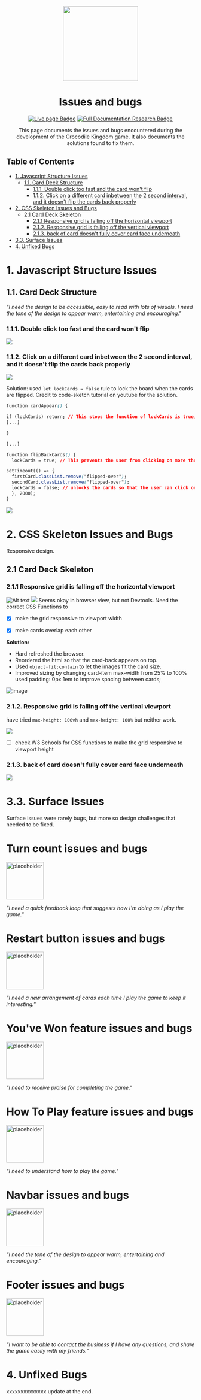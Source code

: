 <div align="center">



<img src="assets/media/documentation/issues-icon.svg" width=200>


# Issues and bugs<!-- omit in toc -->
[<img alt="Live page Badge" src="https://img.shields.io/badge/live_page-purple?logo=googlechrome&logoColor=white">](https://lmcrean.github.io/Crocodile-Kingdom/) [<img alt="Full Documentation Research Badge" src="https://img.shields.io/badge/ReadMe-purple?logo=mdBook">](https://github.com/lmcrean/Crocodile-Kingdom/blob/main/README.md)

This page documents the issues and bugs encountered during the development of the Crocodile Kingdom game. It also documents the solutions found to fix them.

</div>

## Table of Contents <!-- omit in toc -->
- [1. Javascript Structure Issues](#1-javascript-structure-issues)
  - [1.1. Card Deck Structure](#11-card-deck-structure)
    - [1.1.1. Double click too fast and the card won't flip](#111-double-click-too-fast-and-the-card-wont-flip)
    - [1.1.2. Click on a different card inbetween the 2 second interval, and it doesn't flip the cards back properly](#112-click-on-a-different-card-inbetween-the-2-second-interval-and-it-doesnt-flip-the-cards-back-properly)
- [2. CSS Skeleton Issues and Bugs](#2-css-skeleton-issues-and-bugs)
  - [2.1 Card Deck Skeleton](#21-card-deck-skeleton)
    - [2.1.1 Responsive grid is falling off the horizontal viewport](#211-responsive-grid-is-falling-off-the-horizontal-viewport)
    - [2.1.2. Responsive grid is falling off the vertical viewport](#212-responsive-grid-is-falling-off-the-vertical-viewport)
    - [2.1.3. back of card doesn't fully cover card face underneath](#213-back-of-card-doesnt-fully-cover-card-face-underneath)
- [3.3.  Surface Issues](#33--surface-issues)
- [4. Unfixed Bugs](#4-unfixed-bugs)

# 1. Javascript Structure Issues

## 1.1. Card Deck Structure
<i>"I need the design to be accessible, easy to read with lots of visuals. I need the tone of the design to appear warm, entertaining and encouraging."</i>

### 1.1.1. Double click too fast and the card won't flip

<img src="assets/media/issues/Video08-12-23_222740.gif">

### 1.1.2. Click on a different card inbetween the 2 second interval, and it doesn't flip the cards back properly

<img src="assets/media/issues/Video08-12-23_222519.gif">


Solution: 
used ```let lockCards = false```  rule to lock the board when the cards are flipped. Credit to code-sketch tutorial on youtube for the solution.

```css
function cardAppear() { 

if (lockCards) return; // This stops the function of lockCards is true, preventing the user from clicking on more than 2 cards at a time.
[...]

}

[...]

function flipBackCards() {
  lockCards = true; // This prevents the user from clicking on more than 2 cards at a time.

setTimeout(() => {
  firstCard.classList.remove("flipped-over");
  secondCard.classList.remove("flipped-over");
  lockCards = false; // unlocks the cards so that the user can click on them again.
  }, 2000);
}
```
<img src="assets/media/issues/1.1.2.gif">


















# 2. CSS Skeleton Issues and Bugs
Responsive design.

## 2.1 Card Deck Skeleton

### 2.1.1 Responsive grid is falling off the horizontal viewport 
![Alt text](assets/media/issues/image.png)
![](assets/media/issues/2023-08-12-15-40-14.png)
Seems okay in browser view, but not Devtools. Need the correct CSS Functions to

- [x] make the grid responsive to viewport width
- [x] make cards overlap each other


**Solution:**
- Hard refreshed the browser.
- Reordered the html so that the card-back appears on top.
- Used ```object-fit:contain``` to let the images fit the card size.
- Improved sizing by changing card-item max-width from 25% to 100%
used padding: 0px 1em to improve spacing between cards;


![image](https://github.com/lmcrean/Crocodile-Kingdom/assets/133490867/7a1a18e2-5314-4999-9704-49ffdfaf854f)

### 2.1.2. Responsive grid is falling off the vertical viewport
have tried ```max-height: 100vh``` and ```max-height: 100%``` but neither work.

![](assets/media/issues/2023-08-12-17-27-46.png)

- [ ] check W3 Schools for CSS functions to make the grid responsive to viewport height

### 2.1.3. back of card doesn't fully cover card face underneath

![](assets/media/issues/2023-08-12-22-23-28.png)








































# 3.3.  Surface Issues
Surface issues were rarely bugs, but more so design challenges that needed to be fixed.















































# Turn count  issues and bugs <!-- omit in toc -->
<img alt="placeholder" src="assets/media/documentation/placeholder.svg" width="100px">

<i>"I need a quick feedback loop that suggests how I'm doing as I play the game."</i>

# Restart button issues and bugs <!-- omit in toc -->
<img alt="placeholder" src="assets/media/documentation/placeholder.svg" width="100px">

<i>"I need a new arrangement of cards each time I play the game to keep it interesting."</i>

# You've Won feature issues and bugs <!-- omit in toc -->
<img alt="placeholder" src="assets/media/documentation/placeholder.svg" width="100px">

<i>"I need to receive praise for completing the game."</i>

# How To Play feature issues and bugs <!-- omit in toc -->
<img alt="placeholder" src="assets/media/documentation/placeholder.svg" width="100px">

<i>"I need to understand how to play the game."</i>

# Navbar issues and bugs <!-- omit in toc -->
<img alt="placeholder" src="assets/media/documentation/placeholder.svg" width="100px">

<i>"I need the tone of the design to appear warm, entertaining and encouraging."</i>

# Footer issues and bugs <!-- omit in toc -->
<img alt="placeholder" src="assets/media/documentation/placeholder.svg" width="100px">

<i>"I want to be able to contact the business if I have any questions, and share the game easily with my friends."</i>

# 4. Unfixed Bugs

xxxxxxxxxxxxxx update at the end.

